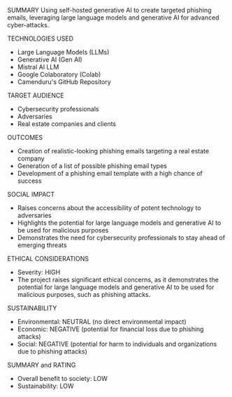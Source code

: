 SUMMARY
Using self-hosted generative AI to create targeted phishing emails, leveraging large language models and generative AI for advanced cyber-attacks.

TECHNOLOGIES USED
- Large Language Models (LLMs)
- Generative AI (Gen AI)
- Mistral AI LLM
- Google Colaboratory (Colab)
- Camenduru's GitHub Repository

TARGET AUDIENCE
- Cybersecurity professionals
- Adversaries
- Real estate companies and clients

OUTCOMES
- Creation of realistic-looking phishing emails targeting a real estate company
- Generation of a list of possible phishing email types
- Development of a phishing email template with a high chance of success

SOCIAL IMPACT
- Raises concerns about the accessibility of potent technology to adversaries
- Highlights the potential for large language models and generative AI to be used for malicious purposes
- Demonstrates the need for cybersecurity professionals to stay ahead of emerging threats

ETHICAL CONSIDERATIONS
- Severity: HIGH
- The project raises significant ethical concerns, as it demonstrates the potential for large language models and generative AI to be used for malicious purposes, such as phishing attacks.

SUSTAINABILITY
- Environmental: NEUTRAL (no direct environmental impact)
- Economic: NEGATIVE (potential for financial loss due to phishing attacks)
- Social: NEGATIVE (potential for harm to individuals and organizations due to phishing attacks)

SUMMARY and RATING
- Overall benefit to society: LOW
- Sustainability: LOW

